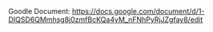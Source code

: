 Goodle Document: https://docs.google.com/document/d/1-DIQSD6QMmhsg8j0zmfBcKQa4yM_nFNhPyRjJZgfay8/edit
